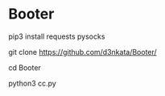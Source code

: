 # Booter
pip3 install requests pysocks

git clone https://github.com/d3nkata/Booter/

cd Booter


python3 cc.py
